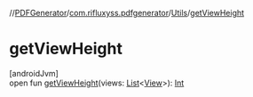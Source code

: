 //[PDFGenerator](../../../index.md)/[com.rifluxyss.pdfgenerator](../index.md)/[Utils](index.md)/[getViewHeight](get-view-height.md)

# getViewHeight

[androidJvm]\
open fun [getViewHeight](get-view-height.md)(views: [List](https://developer.android.com/reference/kotlin/java/util/List.html)&lt;[View](https://developer.android.com/reference/kotlin/android/view/View.html)&gt;): [Int](https://kotlinlang.org/api/latest/jvm/stdlib/kotlin/-int/index.html)
